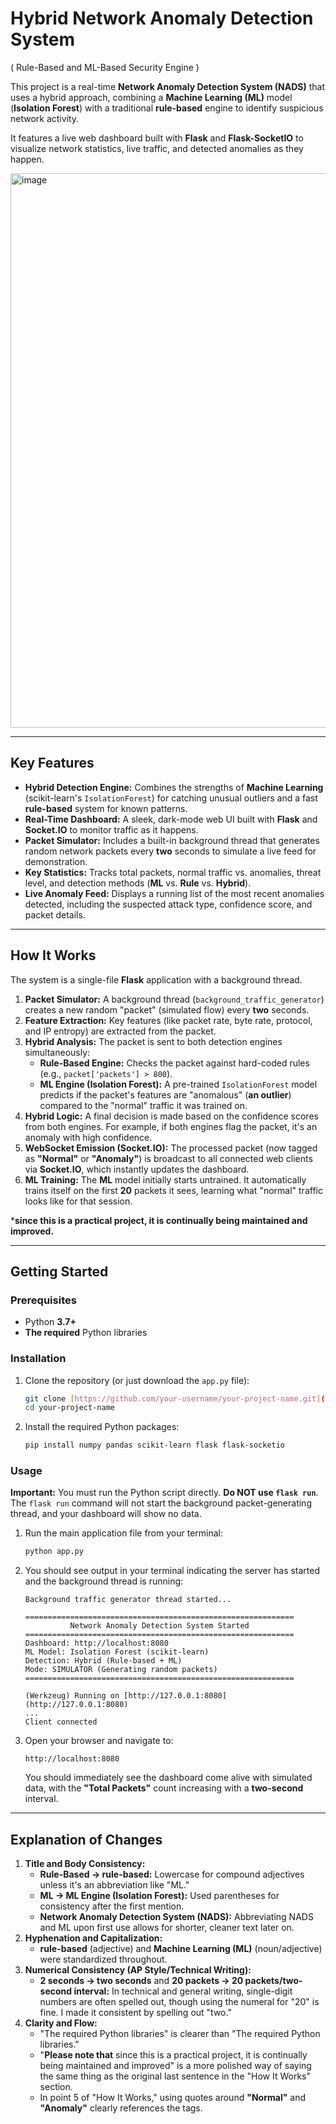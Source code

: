 # Hybrid Network Anomaly Detection System
( Rule-Based and ML-Based Security Engine )

This project is a real-time **Network Anomaly Detection System (NADS)** that uses a hybrid approach, combining a **Machine Learning (ML)** model (**Isolation Forest**) with a traditional **rule-based** engine to identify suspicious network activity.

It features a live web dashboard built with **Flask** and **Flask-SocketIO** to visualize network statistics, live traffic, and detected anomalies as they happen.


<img width="1893" height="887" alt="image" src="https://github.com/user-attachments/assets/7094340d-303b-41bb-98ba-06a65a2000e7" />

-----

## Key Features

  * **Hybrid Detection Engine:** Combines the strengths of **Machine Learning** (scikit-learn's `IsolationForest`) for catching unusual outliers and a fast **rule-based** system for known patterns.
  * **Real-Time Dashboard:** A sleek, dark-mode web UI built with **Flask** and **Socket.IO** to monitor traffic as it happens.
  * **Packet Simulator:** Includes a built-in background thread that generates random network packets every **two** seconds to simulate a live feed for demonstration.
  * **Key Statistics:** Tracks total packets, normal traffic vs. anomalies, threat level, and detection methods (**ML** vs. **Rule** vs. **Hybrid**).
  * **Live Anomaly Feed:** Displays a running list of the most recent anomalies detected, including the suspected attack type, confidence score, and packet details.

-----

## How It Works

The system is a single-file **Flask** application with a background thread.

1.  **Packet Simulator:** A background thread (`background_traffic_generator`) creates a new random "packet" (simulated flow) every **two** seconds.
2.  **Feature Extraction:** Key features (like packet rate, byte rate, protocol, and IP entropy) are extracted from the packet.
3.  **Hybrid Analysis:** The packet is sent to both detection engines simultaneously:
      * **Rule-Based Engine:** Checks the packet against hard-coded rules (e.g., `packet['packets'] > 800`).
      * **ML Engine (Isolation Forest):** A pre-trained `IsolationForest` model predicts if the packet's features are "anomalous" (**an outlier**) compared to the "normal" traffic it was trained on.
4.  **Hybrid Logic:** A final decision is made based on the confidence scores from both engines. For example, if both engines flag the packet, it's an anomaly with high confidence.
5.  **WebSocket Emission (Socket.IO):** The processed packet (now tagged as **"Normal"** or **"Anomaly"**) is broadcast to all connected web clients via **Socket.IO**, which instantly updates the dashboard.
6.  **ML Training:** The **ML** model initially starts untrained. It automatically trains itself on the first **20** packets it sees, learning what "normal" traffic looks like for that session.

***since this is a practical project, it is continually being maintained and improved.**

-----

## Getting Started

### Prerequisites

  * Python **3.7+**
  * **The required** Python libraries

### Installation

1.  Clone the repository (or just download the `app.py` file):

    ```bash
    git clone [https://github.com/your-username/your-project-name.git](https://github.com/your-username/your-project-name.git)
    cd your-project-name
    ```

2.  Install the required Python packages:

    ```bash
    pip install numpy pandas scikit-learn flask flask-socketio
    ```

### Usage

**Important:** You must run the Python script directly. **Do NOT use `flask run`**. The `flask run` command will not start the background packet-generating thread, and your dashboard will show no data.

1.  Run the main application file from your terminal:

    ```bash
    python app.py
    ```

2.  You should see output in your terminal indicating the server has started and the background thread is running:

    ```
    Background traffic generator thread started...

    ============================================================
              Network Anomaly Detection System Started
    ============================================================
    Dashboard: http://localhost:8080
    ML Model: Isolation Forest (scikit-learn)
    Detection: Hybrid (Rule-based + ML)
    Mode: SIMULATOR (Generating random packets)
    ============================================================

    (Werkzeug) Running on [http://127.0.0.1:8080](http://127.0.0.1:8080)
    ...
    Client connected
    ```

3.  Open your browser and navigate to:

    ```
    http://localhost:8080
    ```

    You should immediately see the dashboard come alive with simulated data, with the **"Total Packets"** count increasing with a **two-second** interval.

-----

## Explanation of Changes

1.  **Title and Body Consistency:**
      * **Rule-Based $\rightarrow$ rule-based:** Lowercase for compound adjectives unless it's an abbreviation like "ML."
      * **ML $\rightarrow$ ML Engine (Isolation Forest):** Used parentheses for consistency after the first mention.
      * **Network Anomaly Detection System (NADS):** Abbreviating NADS and ML upon first use allows for shorter, cleaner text later on.
2.  **Hyphenation and Capitalization:**
      * **rule-based** (adjective) and **Machine Learning (ML)** (noun/adjective) were standardized throughout.
3.  **Numerical Consistency (AP Style/Technical Writing):**
      * **2 seconds $\rightarrow$ two seconds** and **20 packets $\rightarrow$ 20 packets/two-second interval:** In technical and general writing, single-digit numbers are often spelled out, though using the numeral for "20" is fine. I made it consistent by spelling out "two."
4.  **Clarity and Flow:**
      * "The required Python libraries" is clearer than "The required Python libraries."
      * "**Please note that** since this is a practical project, it is continually being maintained and improved" is a more polished way of saying the same thing as the original last sentence in the "How It Works" section.
      * In point 5 of "How It Works," using quotes around **"Normal"** and **"Anomaly"** clearly references the tags.
